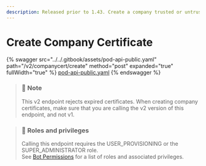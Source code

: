 ```yaml
---
description: Released prior to 1.43. Create a company trusted or untrusted certificate
---
```


# Create Company Certificate

{% swagger src="../../.gitbook/assets/pod-api-public.yaml" path="/v2/companycert/create" method="post" expanded="true" fullWidth="true" %}
[pod-api-public.yaml](../../.gitbook/assets/pod-api-public.yaml)
{% endswagger %}

> ### 📘 Note
>
> This v2 endpoint rejects expired certificates. When creating company certificates, make sure that you are calling the v2 version of this endpoint, and not v1.

> ### 🚧 Roles and privileges
>
> Calling this endpoint requires the USER\_PROVISIONING or the SUPER\_ADMINISTRATOR role.\
> See [Bot Permissions](https://docs.developers.symphony.com/building-bots-on-symphony/configuration/bot-permissions) for a list of roles and associated privileges.
